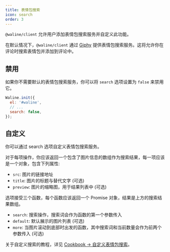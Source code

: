 ```yaml
---
title: 表情包搜索
icon: search
order: 3
---
```


`@waline/client` 允许用户添加表情包搜索服务并自定义此功能。

在默认情况下，`@waline/client` 通过 [Giphy](https://giphy.com/) 提供表情包搜索服务。这将允许你在评论时搜索表情包并添加到评论中。

<!-- more -->

## 禁用

如果你不需要默认的表情包搜索服务，你可以将 `search` 选项设置为 `false` 来禁用它。

```js
Waline.init({
  el: '#waline',
  // ...
  search: false,
});
```

## 自定义

你可以通过 search 选项自定义表情包搜索服务。

对于每项操作，你应该返回一个包含了图片信息的数组作为搜索结果，每一项应该是一个对象，包含下列属性:

- `src`: 图片的链接地址
- `title`: 图片的标题与替代文字 (可选)
- `preview`: 图片的缩略图，用于结果列表中 (可选)

选项接受三个函数，每个函数应该返回一个 Promise 对象，结果是上方的搜索结果数组。

- `search`: 搜索操作，搜索词会作为函数的第一个参数传入
- `default`: 默认展示的图片列表 (可选)
- `more`: 当图片滚动到底部时出发的函数，其中搜索词和当前数量会作为前两个参数传入 (可选)

关于自定义搜索的教程，详见 [Cookbook → 自定义表情包搜索](../../cookbook/customize/search.md)。
